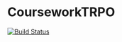 # CourseworkTRPO
[![Build Status](https://travis-ci.com/nikolaevoleg/CourseworkTRPO.svg?branch=master)](https://travis-ci.com/nikolaevoleg/CourseworkTRPO)

